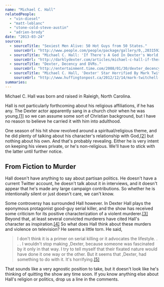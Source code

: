 ```yaml
---
name: "Michael C. Hall"
relatedPeople:
  - "vin-diesel"
  - "matt-leblanc"
  - "stone-cold-steve-austin"
  - "adrien-brody"
date: "2013-03-24"
sources:
  - sourceTitle: "Sexiest Men Alive: 50 Hot Guys from 50 States."
    sourceUrl: "http://www.people.com/people/package/gallery/0,,20315920_20635373_21207520,00.html"
  - sourceTitle: "Michael C. Hall: 'If There's A God In Dexter's World, It's Harry.'"
    sourceUrl: "http://darklydexter.com/articles/michael-c-hall-if-theres-a-god-in-dexters-world-its-harry/"
  - sourceTitle: "Dexter, Decency and DVRs."
    sourceUrl: "http://entertainment.time.com/2008/01/30/dexter_decency_and_dvrs/"
  - sourceTitle: "Michael C. Hall, 'Dexter' Star Horrified By Mark Twitchell Case, Convicted Killer Who Took Inspiration From Show."
    sourceUrl: "http://www.huffingtonpost.ca/2012/12/14/mark-twitchell-michael-c-hall-dexter_n_2302465.html"
summaries:
---
```


Michael C. Hall was born and raised in Raleigh, North Carolina.

Hall is not particularly forthcoming about his religious affiliations, if he has any. The Dexter actor apparently sang in a church choir when he was young,<a class="source-citation" href="#http%3A%2F%2Fwww.people.com%2Fpeople%2Fpackage%2Fgallery%2F0%2C%2C20315920_20635373_21207520%2C00.html" title="Sexiest Men Alive: 50 Hot Guys from 50 States.">[1]</a> so we can assume some sort of Christian background, but I have no reason to believe he carried it with him into adulthood.

One season of his hit show revolved around a spiritual/religious theme, and he did plenty of talking about his character's relationship with God,<a class="source-citation" href="#http%3A%2F%2Fdarklydexter.com%2Farticles%2Fmichael-c-hall-if-theres-a-god-in-dexters-world-its-harry%2F" title="Michael C. Hall: &apos;If There&apos;s A God In Dexter&apos;s World, It&apos;s Harry.&apos;">[2]</a> but nothing about his own. And that's probably revealing. Either he is very intent on keeping his views private, or he's non-religious. We'll have to stick with the latter until further notice.


## From Fiction to Murder

Hall doesn't have anything to say about partisan politics. He doesn't have a current Twitter account, he doesn't talk about it in interviews, and it doesn't appear that he's made any large campaign contributions. So whether he is intentionally silent or just doesn't care, we can't know.

Some controversy has surrounded Hall however. In Dexter Hall plays the eponymous protagonist good-guy serial killer, and the show has received some criticism for its positive characterization of a violent murderer.<a class="source-citation" href="#http%3A%2F%2Fentertainment.time.com%2F2008%2F01%2F30%2Fdexter_decency_and_dvrs%2F" title="Dexter, Decency and DVRs.">[3]</a> Beyond that, at least several convicted murderers have cited Hall's character as inspiration.<a class="source-citation" href="#http%3A%2F%2Fwww.huffingtonpost.ca%2F2012%2F12%2F14%2Fmark-twitchell-michael-c-hall-dexter_n_2302465.html" title="Michael C. Hall, &apos;Dexter&apos; Star Horrified By Mark Twitchell Case, Convicted Killer Who Took Inspiration From Show.">[4]</a> So what does Hall think about these murders and violence on television? He seems a little torn. He said,

>I don't think it is a primer on serial killing or it advocates the lifestyle. . . . I wouldn't stop making ,Dexter, because someone was fascinated by it only in that way. I try to tell myself that their fixated nature would have done it one way or the other. But it seems that ,Dexter, had something to do with it. It's horrifying.<a class="source-citation" href="#http%3A%2F%2Fwww.huffingtonpost.ca%2F2012%2F12%2F14%2Fmark-twitchell-michael-c-hall-dexter_n_2302465.html" title="Michael C. Hall, &apos;Dexter&apos; Star Horrified By Mark Twitchell Case, Convicted Killer Who Took Inspiration From Show.">[5]</a>

That sounds like a very agnostic position to take, but it doesn't look like he's thinking of quitting the show any time soon. If you know anything else about Hall's religion or politics, drop us a line in the comments.